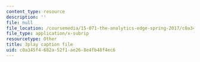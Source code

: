 ```yaml
---
content_type: resource
description: ''
file: null
file_location: /coursemedia/15-071-the-analytics-edge-spring-2017/c0a345f4682a52f1ae268e4fb48f4ec6_t8nLB1AmUgE.vtt
file_type: application/x-subrip
resourcetype: Other
title: 3play caption file
uid: c0a345f4-682a-52f1-ae26-8e4fb48f4ec6
---
```

